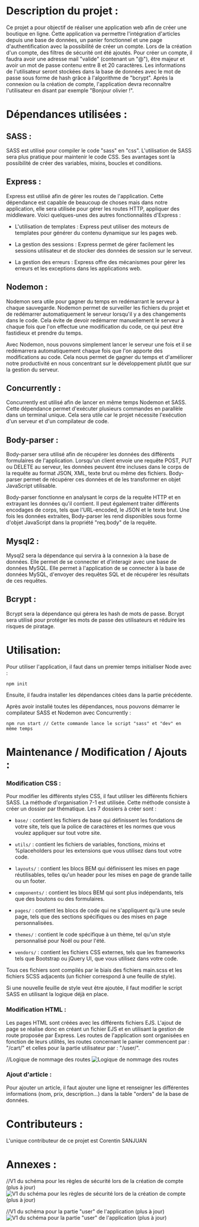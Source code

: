 # Description du projet :

Ce projet a pour objectif de réaliser une application web afin de créer une boutique en ligne. Cette application va permettre l'intégration d'articles depuis une base de données, un panier fonctionnel et une page d'authentification avec la possibilité de créer un compte. Lors de la création d'un compte, des filtres de sécurité ont été ajoutés. Pour créer un compte, il faudra avoir une adresse mail "valide" (contenant un "@"), être majeur et avoir un mot de passe contenu entre 8 et 20 caractères. Les informations de l'utilisateur seront stockées dans la base de données avec le mot de passe sous forme de hash grâce à l'algorithme de "bcrypt". Après la connexion ou la création de compte, l'application devra reconnaître l'utilisateur en disant par exemple "Bonjour olivier !".

# Dépendances utilisées :

## SASS :

SASS est utilisé pour compiler le code "sass" en "css". L'utilisation de SASS sera plus pratique pour maintenir le code CSS. Ses avantages sont la possibilité de créer des variables, mixins, boucles et conditions.

## Express :

Express est utilisé afin de gérer les routes de l'application. Cette dépendance est capable de beaucoup de choses mais dans notre application, elle sera utilisée pour gérer les routes HTTP, appliquer des middleware. Voici quelques-unes des autres fonctionnalités d'Express :
  
-   L'utilisation de templates : Express peut utiliser des moteurs de templates pour générer du contenu dynamique sur les pages web.
    
-   La gestion des sessions : Express permet de gérer facilement les sessions utilisateur et de stocker des données de session sur le serveur.
    
-   La gestion des erreurs : Express offre des mécanismes pour gérer les erreurs et les exceptions dans les applications web.

## Nodemon :

Nodemon sera utile pour gagner du temps en redémarrant le serveur à chaque sauvegarde. Nodemon permet de surveiller les fichiers du projet et de redémarrer automatiquement le serveur lorsqu'il y a des changements dans le code. Cela évite de devoir redémarrer manuellement le serveur à chaque fois que l'on effectue une modification du code, ce qui peut être fastidieux et prendre du temps.

Avec Nodemon, nous pouvons simplement lancer le serveur une fois et il se redémarrera automatiquement chaque fois que l'on apporte des modifications au code. Cela nous permet de gagner du temps et d'améliorer notre productivité en nous concentrant sur le développement plutôt que sur la gestion du serveur.

## Concurrently :

Concurrently est utilisé afin de lancer en même temps Nodemon et SASS. Cette dépendance permet d'exécuter plusieurs commandes en parallèle dans un terminal unique. Cela sera utile car le projet nécessite l'exécution d'un serveur et d'un compilateur de code.

## Body-parser :

Body-parser sera utilisé afin de récupérer les données des différents formulaires de l'application. Lorsqu'un client envoie une requête POST, PUT ou DELETE au serveur, les données peuvent être incluses dans le corps de la requête au format JSON, XML, texte brut ou même des fichiers. Body-parser permet de récupérer ces données et de les transformer en objet JavaScript utilisable.

Body-parser fonctionne en analysant le corps de la requête HTTP et en extrayant les données qu'il contient. Il peut également traiter différents encodages de corps, tels que l'URL-encoded, le JSON et le texte brut. Une fois les données extraites, Body-parser les rend disponibles sous forme d'objet JavaScript dans la propriété "req.body" de la requête.

## Mysql2 :

Mysql2 sera la dépendance qui servira à la connexion à la base de données. Elle permet de se connecter et d'interagir avec une base de données MySQL. Elle permet à l'application de se connecter à la base de données MySQL, d'envoyer des requêtes SQL et de récupérer les résultats de ces requêtes.

## Bcrypt :

Bcrypt sera la dépendance qui gérera les hash de mots de passe. Bcrypt sera utilisé pour protéger les mots de passe des utilisateurs et réduire les risques de piratage.

# Utilisation:

Pour utiliser l'application, il faut dans un premier temps initialiser Node avec : 

```node
npm init
```

Ensuite, il faudra installer les dépendances citées dans la partie précédente.

Après avoir installé toutes les dépendances, nous pouvons démarrer le compilateur SASS et Nodemon avec Concurrently :

```node
npm run start // Cette commande lance le script "sass" et "dev" en même temps
```

# Maintenance / Modification / Ajouts :

### Modification CSS :

Pour modifier les différents styles CSS, il faut utiliser les différents fichiers SASS. La méthode d'organisation 7-1 est utilisée. Cette méthode consiste à créer un dossier par thématique. Les 7 dossiers à créer sont : 

- `base/` : contient les fichiers de base qui définissent les fondations de votre site, tels que la police de caractères et les normes que vous voulez appliquer sur tout votre site.
    
- `utils/` : contient les fichiers de variables, fonctions, mixins et %placeholders pour les extensions que vous utilisez dans tout votre code.
    
- `layouts/` : contient les blocs BEM qui définissent les mises en page réutilisables, telles qu'un header pour les mises en page de grande taille ou un footer.
    
- `components/` : contient les blocs BEM qui sont plus indépendants, tels que des boutons ou des formulaires.
    
- `pages/` : contient les blocs de code qui ne s'appliquent qu'à une seule page, tels que des sections spécifiques ou des mises en page personnalisées.
    
- `themes/` : contient le code spécifique à un thème, tel qu'un style personnalisé pour Noël ou pour l'été.
    
- `vendors/` : contient les fichiers CSS externes, tels que les frameworks tels que Bootstrap ou jQuery UI, que vous utilisez dans votre code.

Tous ces fichiers sont compilés par le biais des fichiers main.scss et les fichiers SCSS adjacents (un fichier correspond à une feuille de style). 

Si une nouvelle feuille de style veut être ajoutée, il faut modifier le script SASS en utilisant la logique déjà en place. 

### Modification HTML :

Les pages HTML sont créées avec les différents fichiers EJS. L'ajout de page se réalise donc en créant un fichier EJS et en utilisant la gestion de route proposée par Express. Les routes de l'application sont organisées en fonction de leurs utilités, les routes concernant le panier commencent par : "/cart/" et celles pour la partie utilisateur par : "/user/". 

//Logique de nommage des routes
![Logique de nommage des routes](./public/img/Logique_de_route.png)

### Ajout d'article :

Pour ajouter un article, il faut ajouter une ligne et renseigner les différentes informations (nom, prix, description...) dans la table "orders" de la base de données.

# Contributeurs :

L'unique contributeur de ce projet est Corentin SANJUAN

# Annexes :

//V1 du schéma pour les règles de sécurité lors de la création de compte (plus à jour) 
![V1 du schéma pour les règles de sécurité lors de la création de compte (plus à jour)](./public/img/Regles_de_securite.png)

//V1 du schéma pour la partie "user" de l'application (plus à jour)
![V1 du schéma pour la partie "user" de l'application (plus à jour)](./public/img/Partie_user.png)